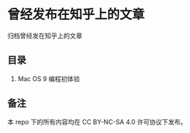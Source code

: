 # 曾经发布在知乎上的文章

归档曾经发在知乎上的文章

## 目录

1. Mac OS 9 编程初体验


## 备注

本 repo 下的所有内容均在 CC BY-NC-SA 4.0 许可协议下发布。
